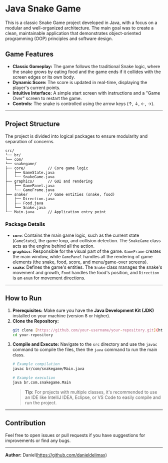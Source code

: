 # Java Snake Game

This is a classic Snake Game project developed in Java, with a focus on a modular and well-organized architecture. The main goal was to create a clean, maintainable application that demonstrates object-oriented programming (OOP) principles and software design.

## Game Features

* **Classic Gameplay:** The game follows the traditional Snake logic, where the snake grows by eating food and the game ends if it collides with the screen edges or its own body.
* **Dynamic Score:** The score is updated in real-time, displaying the player's current points.
* **Intuitive Interface:** A simple start screen with instructions and a "Game Over" screen to restart the game.
* **Controls:** The snake is controlled using the arrow keys (↑, ↓, ←, →).

---

## Project Structure

The project is divided into logical packages to ensure modularity and separation of concerns.

    
    src/
    └── br/
    └── com/
    └── snakegame/
    ├── core/          // Core game logic
    │   ├── GameState.java
    │   └── SnakeGame.java
    ├── graphics/      // GUI and rendering
    │   ├── GamePanel.java
    │   └── GameFrame.java
    ├── snake/         // Game entities (snake, food)
    │   ├── Direction.java
    │   ├── Food.java
    │   └── Snake.java
    └── Main.java      // Application entry point
    


### Package Details

* **`core`**: Contains the main game logic, such as the current state (`GameState`), the game loop, and collision detection. The `SnakeGame` class acts as the engine behind all the action.
* **`graphics`**: Responsible for the visual part of the game. `GameFrame` creates the main window, while `GamePanel` handles all the rendering of game elements (the snake, food, score, and menu/game-over screens).
* **`snake`**: Defines the game's entities. The `Snake` class manages the snake's movement and growth, `Food` handles the food's position, and `Direction` is an `enum` for movement directions.

---

## How to Run

1.  **Prerequisites:** Make sure you have the **Java Development Kit (JDK)** installed on your machine (version 8 or higher).
2.  **Clone the Repository:**
    ```bash
    git clone [https://github.com/your-username/your-repository.git](https://github.com/your-username/your-repository.git)
    cd your-repository
    ```
3.  **Compile and Execute:**
    Navigate to the `src` directory and use the `javac` command to compile the files, then the `java` command to run the main class.
    ```bash
    # Example compilation
    javac br/com/snakegame/Main.java

    # Example execution
    java br.com.snakegame.Main
    ```
    > **Tip:** For projects with multiple classes, it's recommended to use an IDE like IntelliJ IDEA, Eclipse, or VS Code to easily compile and run the project.

---

## Contribution

Feel free to open issues or pull requests if you have suggestions for improvements or find any bugs.

---

**Author:** Daniel(https://github.com/danieldelimax)
